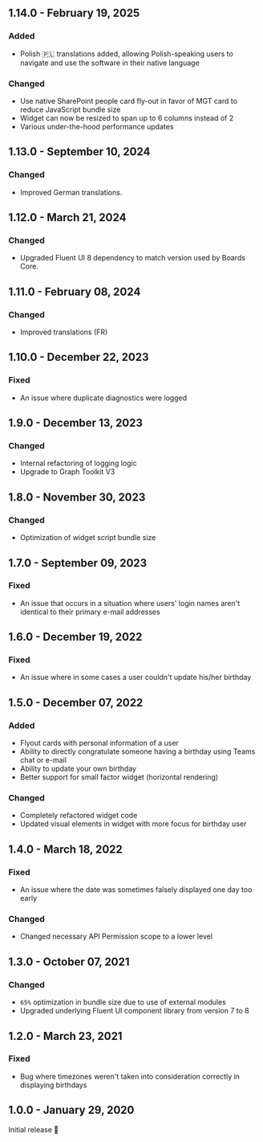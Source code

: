 ## 1.14.0 - February 19, 2025

### Added
- Polish 🇵🇱 translations added, allowing Polish-speaking users to navigate and use the software in their native language

### Changed
- Use native SharePoint people card fly-out in favor of MGT card to reduce JavaScript bundle size
- Widget can now be resized to span up to 6 columns instead of 2
- Various under-the-hood performance updates 

## 1.13.0 - September 10, 2024

### Changed
- Improved German translations.

## 1.12.0 - March 21, 2024

### Changed
- Upgraded Fluent UI 8 dependency to match version used by Boards Core.

## 1.11.0 - February 08, 2024

### Changed
- Improved translations (FR)

## 1.10.0 - December 22, 2023

### Fixed
- An issue where duplicate diagnostics were logged

## 1.9.0 - December 13, 2023

### Changed
- Internal refactoring of logging logic
- Upgrade to Graph Toolkit V3

## 1.8.0 - November 30, 2023

### Changed
- Optimization of widget script bundle size

## 1.7.0 - September 09, 2023

### Fixed
- An issue that occurs in a situation where users&#x27; login names aren&#x27;t identical to their primary e-mail addresses

## 1.6.0 - December 19, 2022

### Fixed
- An issue where in some cases a user couldn&#x27;t update his/her birthday

## 1.5.0 - December 07, 2022

### Added
- Flyout cards with personal information of a user
- Ability to directly congratulate someone having a birthday using Teams chat or e-mail
- Ability to update your own birthday
- Better support for small factor widget (horizontal rendering)

### Changed
- Completely refactored widget code
- Updated visual elements in widget with more focus for birthday user

## 1.4.0 - March 18, 2022

### Fixed
- An issue where the date was sometimes falsely displayed one day too early

### Changed
- Changed necessary API Permission scope to a lower level

## 1.3.0 - October 07, 2021

### Changed
- `65%` optimization in bundle size due to use of external modules
- Upgraded underlying Fluent UI component library from version 7 to 8

## 1.2.0 - March 23, 2021

### Fixed
- Bug where timezones weren&#x27;t taken into consideration correctly in displaying birthdays

## 1.0.0 - January 29, 2020
Initial release 🚀